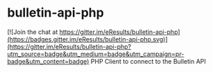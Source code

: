 # bulletin-api-php

[![Join the chat at https://gitter.im/eResults/bulletin-api-php](https://badges.gitter.im/eResults/bulletin-api-php.svg)](https://gitter.im/eResults/bulletin-api-php?utm_source=badge&utm_medium=badge&utm_campaign=pr-badge&utm_content=badge)
PHP Client to connect to the Bulletin API
